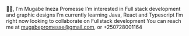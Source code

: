 👋👋, I’m Mugabe Ineza Promesse
 I’m interested in Full stack development and graphic designs
 I’m currently learning Java, React and Typescript
 I’m right now looking to collaborate on Fullstack development
 You can reach me at mugabepromesse@gmail.com, or +250728001164


